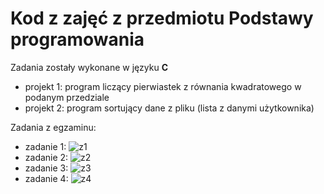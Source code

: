 # Kod z zajęć z przedmiotu Podstawy programowania

Zadania zostały wykonane w języku **C**

- projekt 1: program liczący pierwiastek z równania kwadratowego w podanym przedziale
- projekt 2: program sortujący dane z pliku (lista z danymi użytkownika)

Zadania z egzaminu:
- zadanie 1: 
![z1](/blob/main/projekty%20C/img/z1.png)
- zadanie 2: 
![z2](/blob/main/projekty%20C/img/z2.png)
- zadanie 3: 
![z3](/blob/main/projekty%20C/img/z3.png)
- zadanie 4: 
![z4](/blob/main/projekty%20C/img/z4.png)